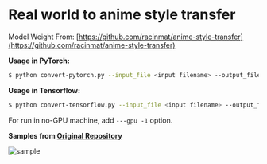 # Real world to anime style transfer

Model Weight From: [https://github.com/racinmat/anime-style-transfer](https://github.com/racinmat/anime-style-transfer)



**Usage in PyTorch:**

```sh
$ python convert-pytorch.py --input_file <input filename> --output_file <output filename>
```

**Usage in Tensorflow:**

```sh
$ python convert-tensorflow.py --input_file <input filename> --output_file <output filename>
```

For run in no-GPU machine, add ```---gpu -1``` option.



**Samples from [Original Repository](https://github.com/racinmat/anime-style-transfer)**

![sample](https://camo.githubusercontent.com/96d24e32041d2b5f1d7856d7f8dcd92c4e3e652a71d9a7c52d3c46bae464f5d7/68747470733a2f2f7261772e6769746875622e636f6d2f726163696e6d61742f616e696d652d7374796c652d7472616e736665722f6d61737465722f61646532306b2d696d616765732e706e67)
